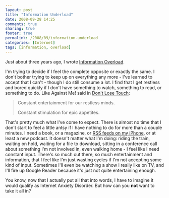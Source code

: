 ```yaml
---
layout: post
title: "Information Underload"
date: 2008-09-28 14:25
comments: true
sharing: true
footer: true
permalink: /2008/09/information-underload
categories: [Internet]
tags: [information, overload]
---
```

Just about three years ago, I wrote [Information Overload](/2005/10/information-overload.php).

I'm trying to decide if I feel the complete opposite or exactly the same.  I don't bother trying to keep up on everything any more - I've learned to accept that I can't - though I do still consume a lot.  I find that I get restless and bored quickly if I don't have something to watch, something to read, or something to do.  Like Against Me! said in [Don't Lose Touch](http://www.againstme.net/am.php/disco/track_detail/track_13_dont_lose_touch):
> Constant entertainment for our restless minds.
>
> Constant stimulation for epic appetites.

That's pretty much what I've come to expect.  There is almost no time that I don't start to feel a little antsy if I have nothing to do for more than a couple minutes.  I need a book, or a magazine, or [RSS feeds on my iPhone](http://www.phantomfish.com/byline.html), or at least a new podcast.  It doesn't matter what I'm doing: riding the train, waiting on hold, waiting for a file to download, sitting in a conference call about something I'm not involved in, even walking home - I feel like I need constant input.  There's so much out there, so much entertainment and information, that I feel like I'm just wasting cycles if I'm not accepting some kind of input.  Sometimes I'll even be watching a show I really like on TV, and I'll fire up Google Reader because it's just not quite entertaining enough.

You know, now that I actually put all that into words, I have to imagine it would qualify as Internet Anxiety Disorder.  But how can you **not** want to take it all in?